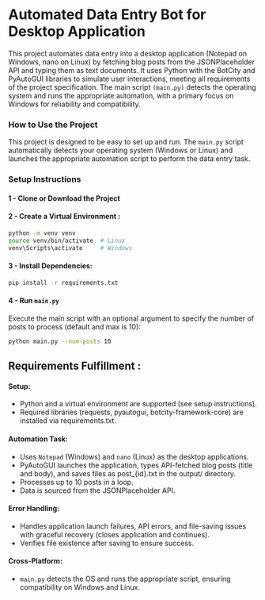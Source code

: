 # Automated Data Entry Bot for Desktop Application

This project automates data entry into a desktop application (Notepad on Windows, nano on Linux) by fetching blog posts from the JSONPlaceholder API and typing them as text documents. It uses Python with the BotCity and PyAutoGUI libraries to simulate user interactions, meeting all requirements of the project specification. The main script `(main.py)` detects the operating system and runs the appropriate automation, with a primary focus on Windows for reliability and compatibility.

### How to Use the Project

This project is designed to be easy to set up and run. The `main.py` script automatically detects your operating system (Windows or Linux) and launches the appropriate automation script to perform the data entry task.

### Setup Instructions
#### 1 - Clone or Download the Project 
#### 2 - Create a Virtual Environment :
```bash
python -m venv venv
source venv/bin/activate  # Linux
venv\Scripts\activate     # Windows
```
#### 3 - Install Dependencies:
```bash
pip install -r requirements.txt
```
#### 4 - Run `main.py` 
Execute the main script with an optional argument to specify the number of posts to process (default and max is 10):
```bash
python main.py --num-posts 10
```

## Requirements Fulfillment :
#### Setup:
- Python and a virtual environment are supported (see setup instructions).
- Required libraries (requests, pyautogui, botcity-framework-core) are installed via requirements.txt.
#### Automation Task:
- Uses `Notepad` (Windows) and `nano` (Linux) as the desktop applications.
- PyAutoGUI launches the application, types API-fetched blog posts (title and body), and saves files as post_{id}.txt in the output/ directory.
- Processes up to 10 posts in a loop.
- Data is sourced from the JSONPlaceholder API.
#### Error Handling:
- Handles application launch failures, API errors, and file-saving issues with graceful recovery (closes application and continues).
- Verifies file existence after saving to ensure success.
#### Cross-Platform:
- `main.py` detects the OS and runs the appropriate script, ensuring compatibility on Windows and Linux.
